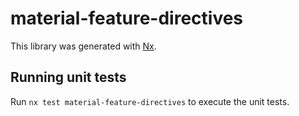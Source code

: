 # material-feature-directives

This library was generated with [Nx](https://nx.dev).

## Running unit tests

Run `nx test material-feature-directives` to execute the unit tests.
